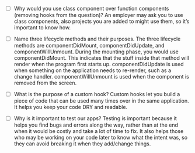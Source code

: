 - [ ] Why would you use class component over function components (removing hooks from the question)?
        	An employer may ask you to use class components, also projects you are added to might use them, so it’s important to know how. 

- [ ] Name three lifecycle methods and their purposes.
        	The three lifecycle methods are componentDidMount, componentDidUpdate, and componentWillUnmount. During the mounting phase, you would use componentDidMount. This indicates that the stuff inside that method will render when the program first starts up. componentDidUpdate is used when something on the application needs to re-render, such as a change handler. componentWillUnmount is used when the component is removed from the screen.

- [ ] What is the purpose of a custom hook?
        	Custom hooks let you build a piece of code that can be used many times over in the same application. It helps you keep your code DRY and readable.

- [ ] Why is it important to test our apps?
        	Testing is important because it helps you find bugs and errors along the way, rather than at the end when it would be costly and take a lot of time to fix. It also helps those who may be working on your code later to know what the intent was, so they can avoid breaking it when they add/change things. 